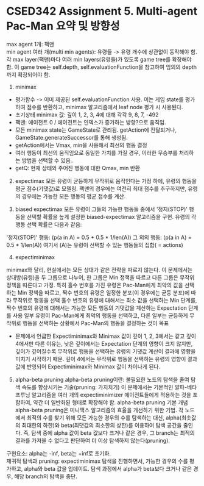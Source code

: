 # CSED342 Assignment 5. Multi-agent Pac-Man 요약 및 방향성
max agent 1개: 팩맨  
min agent 여러 개(multi min agents): 유령들 -> 유령 개수에 상관없이 동작해야 함.  
각 max layer(팩맨)마다 여러 min layers(유령들)가 있도록 game tree를 확장해야 함. 이 game tree는 self.depth, self.evaluationFunction을 참고하여 임의의 depth까지 확장되어야 함.  

1. minimax
* 평가함수 -> 이미 제공된 self.evaluationFunction 사용. 이는 게임 state를 평가하여 점수를 반환하고, minimax 알고리즘에서 leaf node 평가 시 사용된다.
* 초기상태 minimax 값: 깊이 1, 2, 3, 4에 대해 각각 9, 8, 7, -492
* 팩맨: 에이전트 0 / 에이전트는 인덱스가 증가하는 방향?으로 움직임.
* 모든 minimax state는 GameState로 관리됨. getAction에 전달되거나, GameState.generateSuccessor를 통해 생성됨.
* getAction에서는 Vmax, min을 사용해서 최선의 행동 결정
* 여러 행동이 최선의 움직임으로 동일한 가치를 가질 경우, 이러한 무승부를 처리하는 방법을 선택할 수 있음..
* getQ: 현재 상태와 주어진 행동에 대한 Qmax, min 반환

2. expectimax
모든 유령이 균등하게 무작위로 움직인다는 가정 하에, 유령의 행동을 평균 점수(기댓값)로 모델링. 팩맨의 경우에는 여전히 최대 점수를 추구하지만, 유령의 경우에는 가능한 모든 행동의 평균 점수를 계산.

3. biased expectimax
 모든 유령이 그들의 가능한 행동들 중에서 '정지(STOP)' 행동을 선택할 확률을 높게 설정한 biased-expectimax 알고리즘을 구현. 유령의 각 행동 선택 확률은 다음과 같음:

'정지(STOP)' 행동: (p(a in A) = 0.5 + 0.5 * 1/len(A))
그 외의 행동: (p(a in A) = 0.5 * 1/len(A))
여기서 (A)는 유령이 선택할 수 있는 행동들의 집합( = actions)

4. expectiminimax

minimax와 달리, 현실에서는 모든 상대가 같은 전략을 따르지 않는다. 이 문제에서는 상대방(유령)을 두 그룹으로 나누어, 한 그룹은 Min 정책을 따르고 다른 그룹은 무작위 정책을 따른다고 가정. 특히 홀수 번호를 가진 유령은 Pac-Man에게 최악의 값을 선택하는 Min 정책을 따르고, 짝수 번호의 유령은 일정한 분포(이 경우에는 균등 분포)에 따라 무작위로 행동을 선택
홀수 번호의 유령에 대해서는 최소 값을 선택하는 Min 단계를, 짝수 번호의 유령에 대해서는 가능한 모든 행동의 기댓값을 계산하는 Expectation 단계를 사용
일부 유령이 Pac-Man에게 최악의 행동을 선택하고, 다른 일부는 균등하게 무작위로 행동을 선택하는 상황에서 Pac-Man의 행동을 결정하는 것이 목표

* 문제에서 언급한 Expectiminimax와 Minimax 값이 깊이 1, 2, 3에서는 같고 깊이 4에서만 다른 이유는, 낮은 깊이에서는 Expectation 단계의 영향이 크지 않지만, 깊이가 깊어질수록 무작위로 행동을 선택하는 유령의 기댓값 계산이 결과에 영향을 미치기 시작하기 때문. 깊이 4에서는 무작위로 행동을 선택하는 유령의 영향이 결과값에 반영되어 Expectiminimax와 Minimax 값이 차이나게 된다.


5. alpha-beta pruning
alpha-beta pruning이란: 불필요한 노드의 탐색을 줄여 탐색 속도를 향상시키는 기술(pruning: 가지치기)
이 문제에서는 기본적인 알파-베타 프루닝 알고리즘을 여러 개의 expectiminimizer 에이전트들에게 적용하는 것을 포함하여, 약간 더 일반화된 형태로 확장해야 함.
alpha-beta pruning 기본 개념  
alpha-beta pruning은 미니맥스 알고리즘의 효율을 개선하기 위한 기법. 각 노드에서 최적의 수를 찾기 위해 모든 가능한 경우의 수를 탐색하는 대신, alpha(최솟값의 최대한의 하한)와 beta(최댓값의 최소한의 상한)를 이용하여 탐색 공간을 줄인다. 즉, 탐색 중에 alpha 값이 beta 값보다 크거나 같은 경우, 그 branch는 최적의 결과를 가져올 수 없다고 판단하여 더 이상 탐색하지 않는다(pruning).

구현요소: alpha는 -inf, beta는 +inf로 초기화.  
재귀적 탐색과 pruning: expectiminimax 탐색을 진행하면서, 가능한 경우의 수를 평가하고, alpha와 beta 값을 업데이트. 탐색 과정에서 alpha가 beta보다 크거나 같은 경우, 해당 branch의 탐색을 중단.

